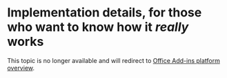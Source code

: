 # Implementation details, for those who want to know how it *really* works
This topic is no longer available and will redirect to [Office Add-ins platform overview](https://dev.office.com/docs/add-ins/overview/office-add-ins).

